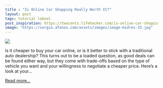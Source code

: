 ```yaml
---
title : "Is Online Car Shopping Really Worth It?"
layout: post
tags: tutorial labnol
post_inspiration: https://twocents.lifehacker.com/is-online-car-shopping-really-worth-it-1846602851
image: "https://sergio.afanou.com/assets/images/image-midres-33.jpg"
---
```


<img src="https://i.kinja-img.com/gawker-media/image/upload/s--awTwUJ21--/c_fit,fl_progressive,q_80,w_636/c5vhs6ajeryb3npobl0d.jpg" /><p>Is it cheaper to buy your car online, or is it better to stick with a traditional auto dealership? This turns out to be a loaded question, as good deals can be found either way, but they<em> </em>come with trade-offs based on the type of vehicle you want and your willingness to negotiate a cheaper price. Here’s a look at your…</p><p><a href="https://twocents.lifehacker.com/is-online-car-shopping-really-worth-it-1846602851">Read more...</a></p>